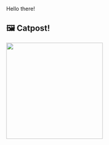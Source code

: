 Hello there!



## 🖼️ Catpost!

<sub>
    <img src="https://cdn2.thecatapi.com/images/Ll3zhmFV8.png" height="256">
</sub>

